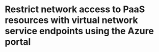 # Restrict network access to PaaS resources with virtual network service endpoints using the Azure portal
